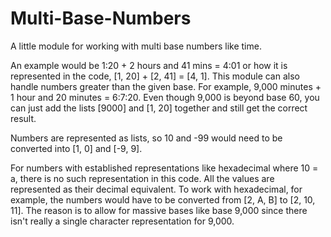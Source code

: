 # Multi-Base-Numbers
A little module for working with multi base numbers like time.

An example would be 1:20 + 2 hours and 41 mins = 4:01 or how it is represented in the code, [1, 20] + [2, 41] = [4, 1]. This module can also handle numbers greater than the given base. For example, 9,000 minutes + 1 hour and 20 minutes = 6:7:20. Even though 9,000 is beyond base 60, you can just add the lists [9000] and [1, 20] together and still get the correct result.

Numbers are represented as lists, so 10 and -99 would need to be converted into [1, 0] and [-9, 9].

For numbers with established representations like hexadecimal where 10 = a, there is no such representation in this code. All the values are represented as their decimal equivalent. To work with hexadecimal, for example, the numbers would have to be converted from [2, A, B] to [2, 10, 11]. The reason is to allow for massive bases like base 9,000 since there isn't really a single character representation for 9,000.
